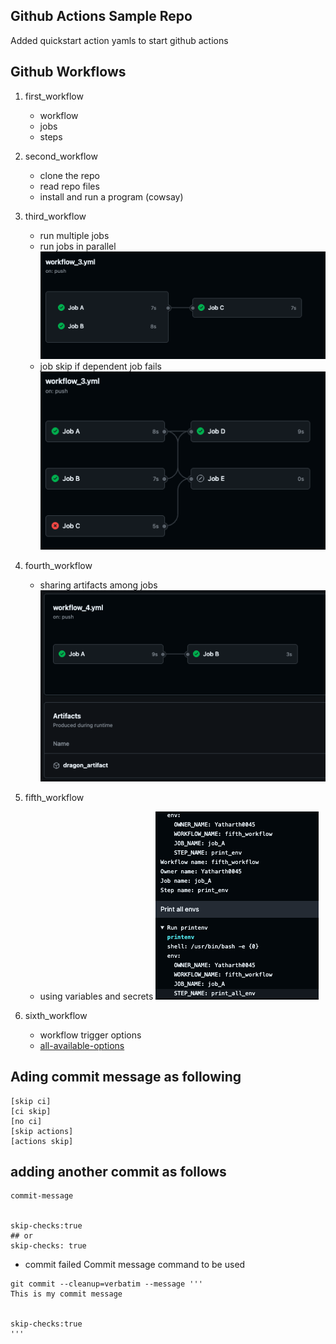 ## Github Actions Sample Repo

Added quickstart action yamls to start github actions

## Github Workflows

1. first_workflow
    - workflow
    - jobs
    - steps

2. second_workflow
    - clone the repo
    - read repo files
    - install and run a program (cowsay)

3. third_workflow
    - run multiple jobs
    - run jobs in parallel  
    ![jobs parallel and sequential](resources/image1.png)
    - job skip if dependent job fails  
    ![job skip](resources/image2.png)

4. fourth_workflow
    - sharing artifacts among jobs  
    ![storing artifact](resources/image3.png)

5. fifth_workflow
    - using variables and secrets
    ![print envs](resources/image4.png)

6. sixth_workflow
    - workflow trigger options
    - [all-available-options](https://docs.github.com/en/actions/writing-workflows/choosing-when-your-workflow-runs/events-that-trigger-workflows)

## Ading commit message as following
```
[skip ci]
[ci skip]
[no ci]
[skip actions]
[actions skip]
```

## adding another commit as follows
```
commit-message


skip-checks:true
## or
skip-checks: true
```

- commit failed
Commit message command to be used
```
git commit --cleanup=verbatim --message '''
This is my commit message


skip-checks:true
'''
```


